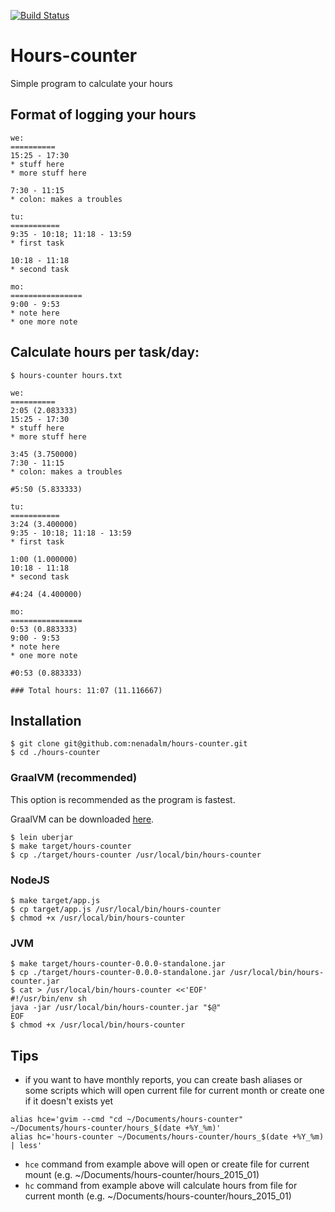 [![Build Status](https://api.travis-ci.org/nenadalm/hours-counter.png?branch=master)](http://travis-ci.org/nenadalm/hours-counter)

# Hours-counter

Simple program to calculate your hours

## Format of logging your hours

```
we:
==========
15:25 - 17:30
* stuff here
* more stuff here

7:30 - 11:15
* colon: makes a troubles

tu:
===========
9:35 - 10:18; 11:18 - 13:59
* first task

10:18 - 11:18
* second task

mo:
================
9:00 - 9:53
* note here
* one more note
```

## Calculate hours per task/day:

```$ hours-counter hours.txt```

```
we:
==========
2:05 (2.083333)
15:25 - 17:30
* stuff here
* more stuff here

3:45 (3.750000)
7:30 - 11:15
* colon: makes a troubles

#5:50 (5.833333)

tu:
===========
3:24 (3.400000)
9:35 - 10:18; 11:18 - 13:59
* first task

1:00 (1.000000)
10:18 - 11:18
* second task

#4:24 (4.400000)

mo:
================
0:53 (0.883333)
9:00 - 9:53
* note here
* one more note

#0:53 (0.883333)

### Total hours: 11:07 (11.116667)
```

## Installation

```
$ git clone git@github.com:nenadalm/hours-counter.git
$ cd ./hours-counter
```

### GraalVM (recommended)

This option is recommended as the program is fastest.

GraalVM can be downloaded [here](https://github.com/oracle/graal/releases).

```
$ lein uberjar
$ make target/hours-counter
$ cp ./target/hours-counter /usr/local/bin/hours-counter
```

### NodeJS

```
$ make target/app.js
$ cp target/app.js /usr/local/bin/hours-counter
$ chmod +x /usr/local/bin/hours-counter
```

### JVM

```
$ make target/hours-counter-0.0.0-standalone.jar
$ cp ./target/hours-counter-0.0.0-standalone.jar /usr/local/bin/hours-counter.jar
$ cat > /usr/local/bin/hours-counter <<'EOF'
#!/usr/bin/env sh
java -jar /usr/local/bin/hours-counter.jar "$@"
EOF
$ chmod +x /usr/local/bin/hours-counter
```

## Tips


* if you want to have monthly reports, you can create bash aliases or some scripts which will open current file for current month or create one if it doesn't exists yet

```
alias hce='gvim --cmd "cd ~/Documents/hours-counter" ~/Documents/hours-counter/hours_$(date +%Y_%m)'
alias hc='hours-counter ~/Documents/hours-counter/hours_$(date +%Y_%m) | less'
```

* ```hce``` command from example above will open or create file for current mount (e.g.  ~/Documents/hours-counter/hours_2015_01)
* ```hc``` command from example above will calculate hours from file for current month (e.g. ~/Documents/hours-counter/hours_2015_01)
